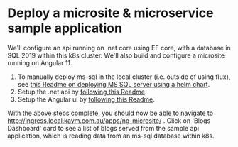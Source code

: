 # Deploy a microsite & microservice sample application 

We'll configure an api running on .net core using EF core, with a database in SQL 2019 within this k8s cluster. We'll also build and configure a microsite running on Angular 11.

1. To manually deploy ms-sql in the local cluster (i.e. outside of using flux), see [this Readme on deploying MS SQL server using a helm chart](../../infrastructure/manual-deploy/mssql/README.md).
2. Setup the .net api by [following this Readme](build-sample-api.md).
3. Setup the Angular ui by [following this Readme](build-sample-ui.md).

With the above steps complete, you should now be able to navigate to http://ingress.local.kavm.com.au/apps/ng-microsite/ . Click on 'Blogs Dashboard' card to see a list of blogs served from the sample api application, which is reading data from an ms-sql database within k8s. 
